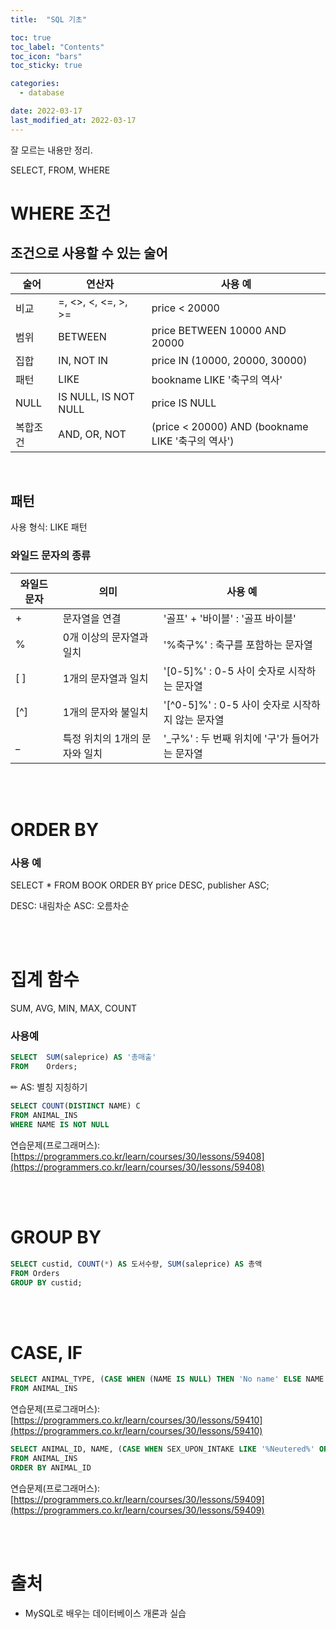```yaml
---
title:  "SQL 기초"

toc: true
toc_label: "Contents"
toc_icon: "bars"
toc_sticky: true

categories:
  - database

date: 2022-03-17
last_modified_at: 2022-03-17
---
```


잘 모르는 내용만 정리.

SELECT, FROM, WHERE

# WHERE 조건

## 조건으로 사용할 수 있는 술어

| 술어     | 연산자               | 사용 예                                           |
| -------- | -------------------- | ------------------------------------------------- |
| 비교     | =, <>, <, <=, >, >=  | price < 20000                                     |
| 범위     | BETWEEN              | price BETWEEN 10000 AND 20000                     |
| 집합     | IN, NOT IN           | price IN (10000, 20000, 30000)                    |
| 패턴     | LIKE                 | bookname LIKE '축구의 역사'                       |
| NULL     | IS NULL, IS NOT NULL | price IS NULL                                     |
| 복합조건 | AND, OR, NOT         | (price < 20000) AND (bookname LIKE '축구의 역사') |

<br>

## 패턴

사용 형식: LIKE 패턴

### 와일드 문자의 종류

| 와일드 문자 | 의미                          | 사용 예                                           |
| ----------- | ----------------------------- | ------------------------------------------------- |
| +           | 문자열을 연결                 | '골프' + '바이블' : '골프 바이블'                 |
| %           | 0개 이상의 문자열과 일치      | '%축구%' : 축구를 포함하는 문자열                 |
| [ ]         | 1개의 문자열과 일치           | '[0-5]%' : 0-5 사이 숫자로 시작하는 문자열        |
| [^]         | 1개의 문자와 불일치           | '\[^0-5]%' : 0-5 사이 숫자로 시작하지 않는 문자열 |
| _           | 특정 위치의 1개의 문자와 일치 | '_구%' : 두 번째 위치에 '구'가 들어가는 문자열    |

<br><br>

# ORDER BY

### 사용 예

SELECT	*
FROM	BOOK
ORDER BY	price DESC, publisher ASC;

DESC: 내림차순
ASC: 오름차순

<br><br>

# 집계 함수

SUM, AVG, MIN, MAX, COUNT

### 사용예

```sql
SELECT	SUM(saleprice) AS '총매출'
FROM	Orders;
```

✏︎ AS: 별칭 지칭하기



```sql
SELECT COUNT(DISTINCT NAME) C
FROM ANIMAL_INS
WHERE NAME IS NOT NULL
```

연습문제(프로그래머스): [https://programmers.co.kr/learn/courses/30/lessons/59408](https://programmers.co.kr/learn/courses/30/lessons/59408)

<br><br>

# GROUP BY

```sql
SELECT custid, COUNT(*) AS 도서수량, SUM(saleprice) AS 총액
FROM Orders
GROUP BY custid;
```

<br><br>

# CASE, IF

```sql
SELECT ANIMAL_TYPE, (CASE WHEN (NAME IS NULL) THEN 'No name' ELSE NAME END) AS NAME, SEX_UPON_INTAKE
FROM ANIMAL_INS
```

연습문제(프로그래머스): [https://programmers.co.kr/learn/courses/30/lessons/59410](https://programmers.co.kr/learn/courses/30/lessons/59410)

```sql
SELECT ANIMAL_ID, NAME, (CASE WHEN SEX_UPON_INTAKE LIKE '%Neutered%' OR SEX_UPON_INTAKE LIKE '%Spayed%' THEN 'O' ELSE 'X' END) AS '중성화'
FROM ANIMAL_INS
ORDER BY ANIMAL_ID
```

연습문제(프로그래머스): [https://programmers.co.kr/learn/courses/30/lessons/59409](https://programmers.co.kr/learn/courses/30/lessons/59409)

<br><br>

# 출처

* MySQL로 배우는 데이터베이스 개론과 실습
